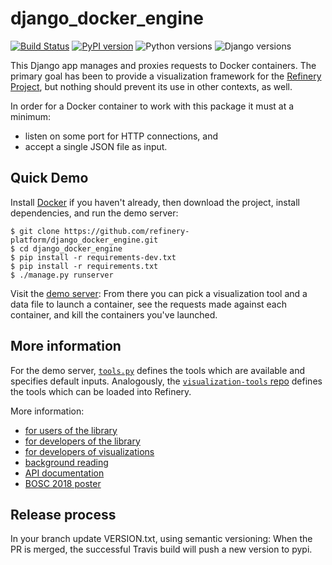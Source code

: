# django_docker_engine 

[![Build Status](https://travis-ci.org/refinery-platform/django_docker_engine.svg?branch=master)](https://travis-ci.org/refinery-platform/django_docker_engine)
[![PyPI version](https://badge.fury.io/py/django-docker-engine.svg)](https://pypi.org/project/django-docker-engine/)
![Python versions](https://img.shields.io/pypi/pyversions/django_docker_engine.svg)
![Django versions](https://img.shields.io/pypi/djversions/django_docker_engine.svg)
    
This Django app manages and proxies requests to Docker containers.
The primary goal has been to provide a visualization framework for the
[Refinery Project](https://github.com/refinery-platform/refinery-platform),
but nothing should prevent its use in other contexts, as well.

In order for a Docker container to work with this package it must at a minimum:

- listen on some port for HTTP connections, and
- accept a single JSON file as input.

## Quick Demo

Install [Docker](https://store.docker.com/search?offering=community&type=edition)
if you haven't already, then download the project, install dependencies, and
run the demo server:

```
$ git clone https://github.com/refinery-platform/django_docker_engine.git
$ cd django_docker_engine
$ pip install -r requirements-dev.txt
$ pip install -r requirements.txt
$ ./manage.py runserver
```

Visit the [demo server](http://localhost:8000/): From there you can pick a visualization
tool and a data file to launch a container, see the requests made against
each container, and kill the containers you've launched.

## More information

For the demo server, [`tools.py`](demo_path_routing_auth/tools.py) defines the tools
which are available and specifies default inputs. Analogously,
the [`visualization-tools` repo](https://github.com/refinery-platform/visualization-tools)
defines the tools which can be loaded into Refinery.

More information:
- [for users of the library](README-USERS.md)
- [for developers of the library](README-DEVS.md)
- [for developers of visualizations](README-VIS.md)
- [background reading](notes)
- [API documentation](https://www.pydoc.io/pypi/django-docker-engine-0.0.57/)
- [BOSC 2018 poster](https://f1000research.com/posters/7-1078)

## Release process

In your branch update VERSION.txt, using semantic versioning:
When the PR is merged, the successful Travis build will push a new version to pypi.